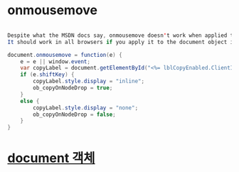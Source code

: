 # onmousemove
```java

Despite what the MSDN docs say, onmousemove doesn't work when applied to the window object. 
It should work in all browsers if you apply it to the document object instead:

document.onmousemove = function(e) {
    e = e || window.event;
    var copyLabel = document.getElementById("<%= lblCopyEnabled.ClientID %>");
    if (e.shiftKey) {
        copyLabel.style.display = "inline";
        ob_copyOnNodeDrop = true;
    }
    else {
        copyLabel.style.display = "none";
        ob_copyOnNodeDrop = false;
    }
}
```


# [document 객체](https://www.zerocho.com/category/JavaScript/post/573b3235a54b5e8427432947)
